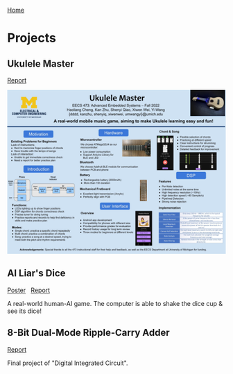 [Home](index.md)
# Projects
## Ukulele Master
[Report](Uke_Report.pdf)

<img src="Uke_Poster.jpg" alt="uke" width="650"/>

## AI Liar's Dice
[Poster](AI_Liar_Dice_Poster.jpg) &nbsp; [Report](AI_DICE_Final_Report.pdf)

<!-- <img src="liar_dice.png" alt="dice" width="500"/>  -->

A real-world human-AI game. The computer is able to shake the dice cup & see its dice!

## 8-Bit Dual-Mode Ripple-Carry Adder
[Report](Adder.pdf)

Final project of "Digital Integrated Circuit". 
